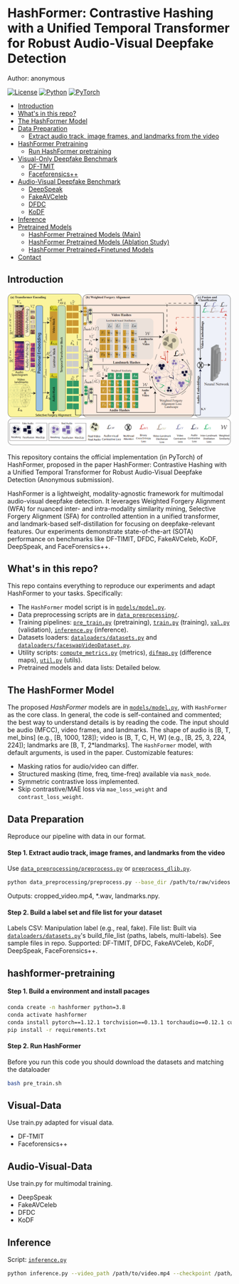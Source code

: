 # HashFormer: Contrastive Hashing with a Unified Temporal Transformer for Robust Audio-Visual Deepfake Detection

Author: anonymous

[![License](https://img.shields.io/badge/License-MIT-blue.svg)](LICENSE) [![Python](https://img.shields.io/badge/Python-3.8+-blue.svg)](https://www.python.org/) [![PyTorch](https://img.shields.io/badge/PyTorch-1.7+-orange.svg)](https://pytorch.org/)

- [Introduction](#introduction)
- [What's in this repo?](#whats-in-this-repo)
- [The HashFormer Model](#the-hashformer-model)
- [Data Preparation](#data-preparation)
    - [Extract audio track, image frames, and landmarks from the video](#extract-audio-track-image-frames-and-landmarks-from-the-video)
- [HashFormer Pretraining](#hashformer-pretraining)
    - [Run HashFormer pretraining](#run-hashformer-pretraining)
- [Visual-Only Deepfake Benchmark](#visual-data)
  - [DF-TMIT](#DeepSpeak)
  - [Faceforensics++](#Faceforensics++)
- [Audio-Visual Deepfake Benchmark](#audio-visual-data)
  - [DeepSpeak](#DeepSpeak)
  - [FakeAVCeleb](#FakeAVCeleb)
  - [DFDC](#DFDC)
  - [KoDF](#KoDF)
- [Inference](#inference)
- [Pretrained Models](#pretrained-models)
    - [HashFormer Pretrained Models (Main)](#hashformer-pretrained-models-main)
    - [HashFormer Pretrained Models (Ablation Study)](#hashformer-pretrained-models-ablation-study)
    - [HashFormer Pretrained+Finetuned Models](#hashformer-pretrainedfinetuned-models)
- [Contact](#contact)

## Introduction
<p align="center">
<img src="model.png" alt="HashFormer Model" width="900"/>
</p>

This repository contains the official implementation (in PyTorch) of HashFormer, proposed in the paper HashFormer: Contrastive Hashing with a Unified Temporal Transformer for Robust Audio-Visual Deepfake Detection (Anonymous submission).

HashFormer is a lightweight, modality-agnostic framework for multimodal audio-visual deepfake detection. It leverages Weighted Forgery Alignment (WFA) for nuanced inter- and intra-modality similarity mining, Selective Forgery Alignment (SFA) for controlled attention in a unified transformer, and landmark-based self-distillation for focusing on deepfake-relevant features. Our experiments demonstrate state-of-the-art (SOTA) performance on benchmarks like DF-TIMIT, DFDC, FakeAVCeleb, KoDF, DeepSpeak, and FaceForensics++.

## What's in this repo?

This repo contains everything to reproduce our experiments and adapt HashFormer to your tasks. Specifically:

- The `HashFormer` model script is in [`models/model.py`](models/model.py).
- Data preprocessing scripts are in [`data_preprocessing/`](data_preprocessing/).
- Training pipelines: [`pre_train.py`](pre_train.py) (pretraining), [`train.py`](train.py) (training), [`val.py`](val.py) (validation), [`inference.py`](inference.py) (inference).
- Datasets loaders: [`dataloaders/datasets.py`](dataloaders/datasets.py) and [`dataloaders/faceswapVideoDataset.py`](dataloaders/faceswapVideoDataset.py).
- Utility scripts: [`compute_metrics.py`](compute_metrics.py) (metrics), [`difmap.py`](difmap.py) (difference maps), [`util.py`](util.py) (utils).
- Pretrained models and data lists: Detailed below.

## The HashFormer Model 

The proposed *HashFormer* models are in [`models/model.py`](models/model.py), with `HashFormer` as the core class. In general, the code is self-contained and commented; the best way to understand details is by reading the code.
The input should be audio (MFCC), video frames, and landmarks. The shape of audio is [B, T, mel_bins] (e.g., [B, 1000, 128]); video is [B, T, C, H, W] (e.g., [B, 25, 3, 224, 224]); landmarks are [B, T, 2*landmarks].
The `HashFormer` model, with default arguments, is used in the paper. Customizable features:
- Masking ratios for audio/video can differ.
- Structured masking (time, freq, time-freq) available via `mask_mode`.
- Symmetric contrastive loss implemented.
- Skip contrastive/MAE loss via `mae_loss_weight` and `contrast_loss_weight`.

## Data Preparation

Reproduce our pipeline with data in our format.

#### Step 1. Extract audio track, image frames, and landmarks from the video
Use [`data_preprocessing/preprocess.py`](data_preprocessing/preprocess.py) or [`preprocess_dlib.py`](data_preprocessing/preprocess_dlib.py).
```bash
python data_preprocessing/preprocess.py --base_dir /path/to/raw/videos --output_dir /path/to/processed --num_gpus 4
```
Outputs: cropped_video.mp4, *.wav, landmarks.npy.

#### Step 2. Build a label set and file list for your dataset
Labels CSV: Manipulation label (e.g., real, fake).
File list: Built via [`dataloaders/datasets.py`](dataloaders/datasets.py)'s build_file_list (paths, labels, multi-labels).
See sample files in repo. Supported: DF-TIMIT, DFDC, FakeAVCeleb, KoDF, DeepSpeak, FaceForensics++.


## hashformer-pretraining
#### Step 1. Build a environment and install pacages
```bash
conda create -n hashformer python=3.8
conda activate hashformer
conda install pytorch==1.12.1 torchvision==0.13.1 torchaudio==0.12.1 cudatoolkit==11.4 -c pytorch -c nvidia -c conda-forge
pip install -r requirements.txt
```

#### Step 2. Run HashFormer
Before you run this code you should download the datasets and matching the dataloader
```bash
bash pre_train.sh
```

## Visual-Data
Use train.py adapted for visual data.
- DF-TMIT
- Faceforensics++

## Audio-Visual-Data
Use train.py for multimodal training.
- DeepSpeak
- FakeAVCeleb
- DFDC
- KoDF

## Inference
Script: [`inference.py`](inference.py)
```bash
python inference.py --video_path /path/to/video.mp4 --checkpoint /path/to/model.pt
```


